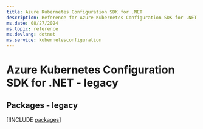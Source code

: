 ```yaml
---
title: Azure Kubernetes Configuration SDK for .NET
description: Reference for Azure Kubernetes Configuration SDK for .NET
ms.date: 08/27/2024
ms.topic: reference
ms.devlang: dotnet
ms.service: kubernetesconfiguration
---
```

# Azure Kubernetes Configuration SDK for .NET - legacy
## Packages - legacy
[!INCLUDE [packages](kubernetes-configuration-index.md)]